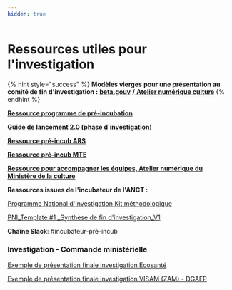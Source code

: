 ```yaml
---
hidden: true
---
```


# Ressources utiles pour l'investigation

{% hint style="success" %}
**Modèles vierges** **pour une présentation au comité de fin d'investigation :** [**beta.gouv**](https://docs.google.com/presentation/d/1GckBe4pJrmXxIOCDFVk-\_flMpd0m3iiO7eDsp89FPC8/edit#slide=id.g53cae8ed9a\_0\_110) **/**[ **Atelier numérique culture**](https://docs.google.com/presentation/d/1ox2mgP-NZ5Q6NFTU0JgE\_Op0LjciLWZreCuZvtfrVc8/edit?usp=sharing)
{% endhint %}

[**Ressource programme de pré-incubation** ](https://docs.google.com/document/d/1ZL9WYFJ8HB1Snllx9vDC\_Rw-NKyAG\_le9vU59f5MOfA/edit#heading=h.qrjcdfuealsq)

[**Guide de lancement 2.0 (phase d'investigation)** ](https://docs.google.com/document/d/1PFA2kS6ztCejLhe-s\_toCK4cozO4y8tsyHGlTkY2qJc/edit)

[**Ressource pré-incub ARS** ](https://drive.google.com/drive/folders/19a0j7yb9ceHuPu6nTAvYmYzqnqi5k4L6?usp=sharing)

[**Ressource pré-incub MTE**](https://docs.google.com/document/d/19Pj8nB\_FN4lBDqniJEMe1\_j8WLEu\_QCOIehal3r4WhM/edit)

[**Ressource pour accompagner les équipes, Atelier numérique du Ministère de la culture** ](https://drive.google.com/file/d/1pc8DpQ0xTvdRD47uy6oDv6AE2Xa8NDj7/view)

**Ressources issues de l'incubateur de l'ANCT :**&#x20;

[Programme National d'Investigation Kit méthodologique](https://docs.google.com/presentation/d/1yLJVJOQRRPBoR9gR\_vE61xYvJU4a6cNowpSZvtgOr4c/edit#slide=id.ge3902557c8\_0\_777)

[PNI\_Template #1 \_Synthèse de fin d'investigation\_V1](https://docs.google.com/presentation/d/10wItZN-bcBNWAj\_xqxefsTezgVAUoSPuezjP\_aMiXKE/edit#slide=id.geeb5a09e09\_0\_0)

**Chaîne Slack**: #incubateur-pré-incub

### Investigation - Commande ministérielle

[Exemple de présentation finale investigation Ecosanté](https://docs.google.com/presentation/d/1P9waJEbvcT1hASOX2PqcylrTuuc3ocla8e9Rx5dYEvw/edit?usp=sharing)

[Exemple de présentation finale investigation VISAM (ZAM) - DGAFP](https://docs.google.com/presentation/d/1\_q6cxnhZY5aSaTYG\_ThqSXBwibeIiAkNwoOA3LbaMuk/edit?usp=sharing)

